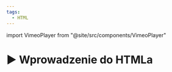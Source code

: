 ```yaml
---
tags:
  - HTML
---
```


import VimeoPlayer from "@site/src/components/VimeoPlayer"

# ▶️ Wprowadzenie do HTMLa

<VimeoPlayer videoId="749762985" />
